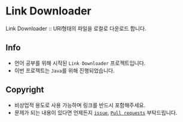 # Link Downloader

Link Downloader :: URI형태의 파일을 로컬로 다운로드 합니다.

## Info

- 언어 공부를 위해 시작된 `Link Downloader` 프로젝트입니다.
- 이번 프로젝트는 `Java`를 위해 진행되었습니다.

## Copyright

- 비상업적 용도로 사용 가능하며 링크를 반드시 포함해주세요.
- 문제가 되는 내용이 있다면 언제든지 [`issue`](https://github.com/Sotaneum/link-downloader/issues/new), [`Pull requests`](https://github.com/Sotaneum/link-downloader/compare) 부탁드립니다.
